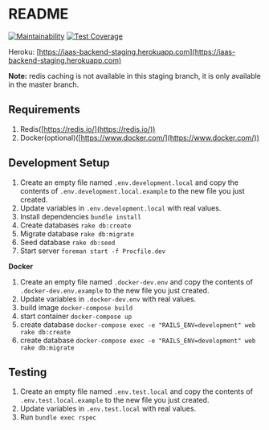 # README
[![Maintainability](https://api.codeclimate.com/v1/badges/1b4e8b22952f96485111/maintainability)](https://codeclimate.com/github/gr1d99/IAPS-backend/maintainability)
[![Test Coverage](https://api.codeclimate.com/v1/badges/1b4e8b22952f96485111/test_coverage)](https://codeclimate.com/github/gr1d99/IAPS-backend/test_coverage)

Heroku: [https://iaas-backend-staging.herokuapp.com](https://iaas-backend-staging.herokuapp.com)


**Note:** redis caching is not available in this staging branch, it is only available in the master branch.

## Requirements
1. Redis([https://redis.io/](https://redis.io/))
2. Docker(optional)([https://www.docker.com/](https://www.docker.com/))


## Development Setup

1. Create an empty file named `.env.development.local` and copy the contents of `.env.development.local.example` to the new file you just created.
2. Update variables in `.env.development.local` with real values.
3. Install dependencies `bundle install`
4. Create databases `rake db:create`
5. Migrate database `rake db:migrate`
6. Seed database `rake db:seed`
7. Start server `foreman start -f Procfile.dev`

**Docker**
1. Create an empty file named `.docker-dev.env` and copy the contents of `.docker-dev.env.example` to the new file you just created.
2. Update variables in `.docker-dev.env` with real values.
3. build image `docker-compose build`
4. start container `docker-compose up`
5. create database `docker-compose exec -e "RAILS_ENV=development" web rake db:create`
6. create database `docker-compose exec -e "RAILS_ENV=development" web rake db:migrate`

## Testing
1. Create an empty file named `.env.test.local` and copy the contents of `.env.test.local.example` to the new file you just created.
2. Update variables in `.env.test.local` with real values.
3. Run `bundle exec rspec`

